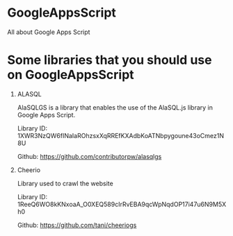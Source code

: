 # GoogleAppsScript
All about Google Apps Script
# Some libraries that you should use on GoogleAppsScript
1. ALASQL
    
    AlaSQLGS is a library that enables the use of the AlaSQL.js library in Google Apps Script.

    Library ID: 1XWR3NzQW6fINaIaROhzsxXqRREfKXAdbKoATNbpygoune43oCmez1N8U

    Github: https://github.com/contributorpw/alasqlgs

2. Cheerio
    
    Library used to crawl the website

    Library ID: 1ReeQ6WO8kKNxoaA_O0XEQ589cIrRvEBA9qcWpNqdOP17i47u6N9M5Xh0

    Github: https://github.com/tani/cheeriogs

